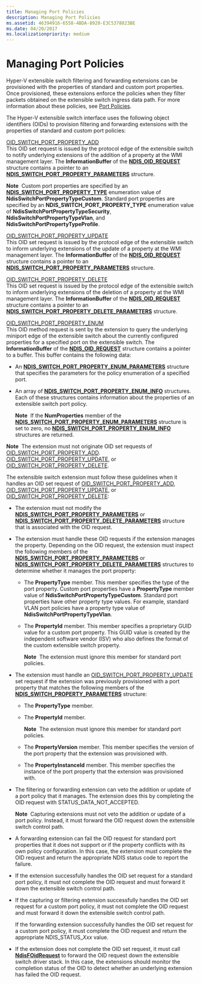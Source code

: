 ```yaml
---
title: Managing Port Policies
description: Managing Port Policies
ms.assetid: 46394916-6558-4BDA-8920-E3C5378823BE
ms.date: 04/20/2017
ms.localizationpriority: medium
---
```


# Managing Port Policies


Hyper-V extensible switch filtering and forwarding extensions can be provisioned with the properties of standard and custom port properties. Once provisioned, these extensions enforce the policies when they filter packets obtained on the extensible switch ingress data path. For more information about these policies, see [Port Policies](port-policies.md).

The Hyper-V extensible switch interface uses the following object identifiers (OIDs) to provision filtering and forwarding extensions with the properties of standard and custom port policies:

<a href="" id="oid-switch-port-property-add"></a>[OID\_SWITCH\_PORT\_PROPERTY\_ADD](https://msdn.microsoft.com/library/windows/hardware/hh598275)  
This OID set request is issued by the protocol edge of the extensible switch to notify underlying extensions of the addition of a property at the WMI management layer. The **InformationBuffer** of the [**NDIS\_OID\_REQUEST**](https://msdn.microsoft.com/library/windows/hardware/ff566710) structure contains a pointer to an [**NDIS\_SWITCH\_PORT\_PROPERTY\_PARAMETERS**](https://msdn.microsoft.com/library/windows/hardware/hh598238) structure.

**Note**  Custom port properties are specified by an [**NDIS\_SWITCH\_PORT\_PROPERTY\_TYPE**](https://msdn.microsoft.com/library/windows/hardware/hh598242) enumeration value of **NdisSwitchPortPropertyTypeCustom**. Standard port properties are specified by an **NDIS\_SWITCH\_PORT\_PROPERTY\_TYPE** enumeration value of **NdisSwitchPortPropertyTypeSecurity**, **NdisSwitchPortPropertyTypeVlan**, and **NdisSwitchPortPropertyTypeProfile**.

 

<a href="" id="oid-switch-port-property-update"></a>[OID\_SWITCH\_PORT\_PROPERTY\_UPDATE](https://msdn.microsoft.com/library/windows/hardware/hh598278)  
This OID set request is issued by the protocol edge of the extensible switch to inform underlying extensions of the update of a property at the WMI management layer. The **InformationBuffer** of the [**NDIS\_OID\_REQUEST**](https://msdn.microsoft.com/library/windows/hardware/ff566710) structure contains a pointer to an [**NDIS\_SWITCH\_PORT\_PROPERTY\_PARAMETERS**](https://msdn.microsoft.com/library/windows/hardware/hh598238) structure.

<a href="" id="oid-switch-port-property-delete"></a>[OID\_SWITCH\_PORT\_PROPERTY\_DELETE](https://msdn.microsoft.com/library/windows/hardware/hh598276)  
This OID set request is issued by the protocol edge of the extensible switch to inform underlying extensions of the deletion of a property at the WMI management layer. The **InformationBuffer** of the [**NDIS\_OID\_REQUEST**](https://msdn.microsoft.com/library/windows/hardware/ff566710) structure contains a pointer to an [**NDIS\_SWITCH\_PORT\_PROPERTY\_DELETE\_PARAMETERS**](https://msdn.microsoft.com/library/windows/hardware/hh598232) structure.

<a href="" id="oid-switch-port-property-enum"></a>[OID\_SWITCH\_PORT\_PROPERTY\_ENUM](https://msdn.microsoft.com/library/windows/hardware/hh598277)  
This OID method request is sent by the extension to query the underlying miniport edge of the extensible switch about the currently configured properties for a specified port on the extensible switch. The **InformationBuffer** of the [**NDIS\_OID\_REQUEST**](https://msdn.microsoft.com/library/windows/hardware/ff566710) structure contains a pointer to a buffer. This buffer contains the following data:

-   An [**NDIS\_SWITCH\_PORT\_PROPERTY\_ENUM\_PARAMETERS**](https://msdn.microsoft.com/library/windows/hardware/hh598236) structure that specifies the parameters for the policy enumeration of a specified port.

-   An array of [**NDIS\_SWITCH\_PORT\_PROPERTY\_ENUM\_INFO**](https://msdn.microsoft.com/library/windows/hardware/hh598233) structures. Each of these structures contains information about the properties of an extensible switch port policy.

    **Note**  If the **NumProperties** member of the [**NDIS\_SWITCH\_PORT\_PROPERTY\_ENUM\_PARAMETERS**](https://msdn.microsoft.com/library/windows/hardware/hh598236) structure is set to zero, no [**NDIS\_SWITCH\_PORT\_PROPERTY\_ENUM\_INFO**](https://msdn.microsoft.com/library/windows/hardware/hh598233) structures are returned.

     

**Note**  The extension must not originate OID set requests of [OID\_SWITCH\_PORT\_PROPERTY\_ADD](https://msdn.microsoft.com/library/windows/hardware/hh598275). [OID\_SWITCH\_PORT\_PROPERTY\_UPDATE](https://msdn.microsoft.com/library/windows/hardware/hh598278), or [OID\_SWITCH\_PORT\_PROPERTY\_DELETE](https://msdn.microsoft.com/library/windows/hardware/hh598276).

 

The extensible switch extension must follow these guidelines when it handles an OID set request of [OID\_SWITCH\_PORT\_PROPERTY\_ADD](https://msdn.microsoft.com/library/windows/hardware/hh598275), [OID\_SWITCH\_PORT\_PROPERTY\_UPDATE](https://msdn.microsoft.com/library/windows/hardware/hh598278), or [OID\_SWITCH\_PORT\_PROPERTY\_DELETE](https://msdn.microsoft.com/library/windows/hardware/hh598276):

-   The extension must not modify the [**NDIS\_SWITCH\_PORT\_PROPERTY\_PARAMETERS**](https://msdn.microsoft.com/library/windows/hardware/hh598238) or [**NDIS\_SWITCH\_PORT\_PROPERTY\_DELETE\_PARAMETERS**](https://msdn.microsoft.com/library/windows/hardware/hh598232) structure that is associated with the OID request.

-   The extension must handle these OID requests if the extension manages the property. Depending on the OID request, the extension must inspect the following members of the [**NDIS\_SWITCH\_PORT\_PROPERTY\_PARAMETERS**](https://msdn.microsoft.com/library/windows/hardware/hh598238) or [**NDIS\_SWITCH\_PORT\_PROPERTY\_DELETE\_PARAMETERS**](https://msdn.microsoft.com/library/windows/hardware/hh598232) structures to determine whether it manages the port property:

    -   The **PropertyType** member. This member specifies the type of the port property. Custom port properties have a **PropertyType** member value of **NdisSwitchPortPropertyTypeCustom**. Standard port properties have other property type values. For example, standard VLAN port policies have a property type value of **NdisSwitchPortPropertyTypeVlan**.

    -   The **PropertyId** member. This member specifies a proprietary GUID value for a custom port property. This GUID value is created by the independent software vendor (ISV) who also defines the format of the custom extensible switch property.

        **Note**  The extension must ignore this member for standard port policies.

         

-   The extension must handle an [OID\_SWITCH\_PORT\_PROPERTY\_UPDATE](https://msdn.microsoft.com/library/windows/hardware/hh598278) set request if the extension was previously provisioned with a port property that matches the following members of the [**NDIS\_SWITCH\_PROPERTY\_PARAMETERS**](https://msdn.microsoft.com/library/windows/hardware/hh598255) structure:

    -   The **PropertyType** member.

    -   The **PropertyId** member.

        **Note**  The extension must ignore this member for standard port policies.

         

    -   The **PropertyVersion** member. This member specifies the version of the port property that the extension was provisioned with.

    -   The **PropertyInstanceId** member. This member specifies the instance of the port property that the extension was provisioned with.

-   The filtering or forwarding extension can veto the addition or update of a port policy that it manages. The extension does this by completing the OID request with STATUS\_DATA\_NOT\_ACCEPTED.

    **Note**  Capturing extensions must not veto the addition or update of a port policy. Instead, it must forward the OID request down the extensible switch control path.

     

-   A forwarding extension can fail the OID request for standard port properties that it does not support or if the property conflicts with its own policy configuration. In this case, the extension must complete the OID request and return the appropriate NDIS status code to report the failure.

-   If the extension successfully handles the OID set request for a standard port policy, it must not complete the OID request and must forward it down the extensible switch control path.

-   If the capturing or filtering extension successfully handles the OID set request for a custom port policy, it must not complete the OID request and must forward it down the extensible switch control path.

    If the forwarding extension successfully handles the OID set request for a custom port policy, it must complete the OID request and return the appropriate NDIS\_STATUS\_*Xxx* value.

-   If the extension does not complete the OID set request, it must call [**NdisFOidRequest**](https://msdn.microsoft.com/library/windows/hardware/ff561830) to forward the OID request down the extensible switch driver stack. In this case, the extensions should monitor the completion status of the OID to detect whether an underlying extension has failed the OID request.

 

 





